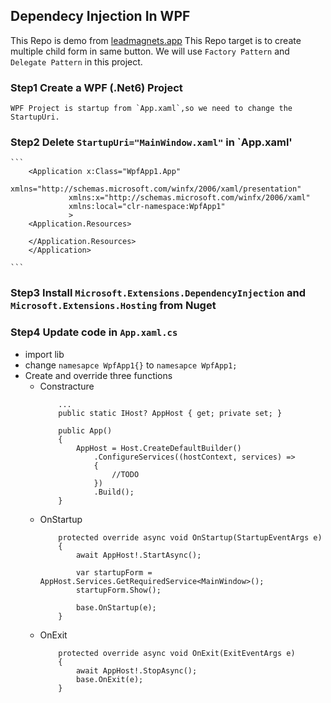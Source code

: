 ## Dependecy Injection In WPF

This Repo is demo from [leadmagnets.app](https://www.youtube.com/watch?v=dLR_D2IJE1M)
This Repo target is to create multiple child form in same button.
We will use `Factory Pattern` and `Delegate Pattern` in this project.

### Step1 Create a WPF (.Net6) Project
    WPF Project is startup from `App.xaml`,so we need to change the StartupUri.

### Step2 Delete  `StartupUri="MainWindow.xaml"` in `App.xaml'
	```
	    <Application x:Class="WpfApp1.App"
                 xmlns="http://schemas.microsoft.com/winfx/2006/xaml/presentation"
                 xmlns:x="http://schemas.microsoft.com/winfx/2006/xaml"
                 xmlns:local="clr-namespace:WpfApp1"
                 >
        <Application.Resources>
             
        </Application.Resources>
        </Application>

	```
### Step3 Install `Microsoft.Extensions.DependencyInjection` and `Microsoft.Extensions.Hosting` from Nuget
### Step4 Update code in `App.xaml.cs`
-   import lib
-   change `namesapce WpfApp1{}`  to `namesapce WpfApp1;`
-   Create and override three functions
    -   Constracture
        ```
            ...
            public static IHost? AppHost { get; private set; }

            public App()
            {
                AppHost = Host.CreateDefaultBuilder()
                    .ConfigureServices((hostContext, services) =>
                    {
                        //TODO
                    })
                    .Build();
            }
        ```
    -   OnStartup
        ```
            protected override async void OnStartup(StartupEventArgs e)
            {
                await AppHost!.StartAsync();

                var startupForm = AppHost.Services.GetRequiredService<MainWindow>();
                startupForm.Show();

                base.OnStartup(e);
            }
        ```
    -   OnExit
        ```
            protected override async void OnExit(ExitEventArgs e)
            {
                await AppHost!.StopAsync();
                base.OnExit(e);
            }
        ```

